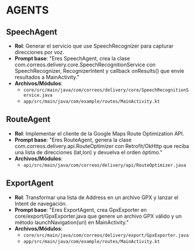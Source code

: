 # AGENTS

## SpeechAgent
- **Rol**: Generar el servicio que use SpeechRecognizer para capturar direcciones por voz.
- **Prompt base**: "Eres SpeechAgent, crea la clase com.correos.delivery.core.SpeechRecognitionService con SpeechRecognizer, RecognizerIntent y callback onResults() que envíe resultados a MainActivity."
- **Archivos/Módulos**:
  - `core/src/main/java/com/correos/delivery/core/SpeechRecognitionService.java`
  - `app/src/main/java/com/example/routes/MainActivity.kt`

## RouteAgent
- **Rol**: Implementar el cliente de la Google Maps Route Optimization API.
- **Prompt base**: "Eres RouteAgent, genera la clase com.correos.delivery.api.RouteOptimizer con Retrofit/OkHttp que reciba una lista de direcciones (lat,lon) y devuelva el orden óptimo."
- **Archivos/Módulos**:
  - `api/src/main/java/com/correos/delivery/api/RouteOptimizer.java`

## ExportAgent
- **Rol**: Transformar una lista de Address en un archivo GPX y lanzar el Intent de navegación.
- **Prompt base**: "Eres ExportAgent, crea GpxExporter en core/export/GpxExporter.java que genere un archivo GPX válido y un método launchNavigation(uri) en MainActivity."
- **Archivos/Módulos**:
  - `core/src/main/java/com/correos/delivery/export/GpxExporter.java`
  - `app/src/main/java/com/example/routes/MainActivity.kt`
